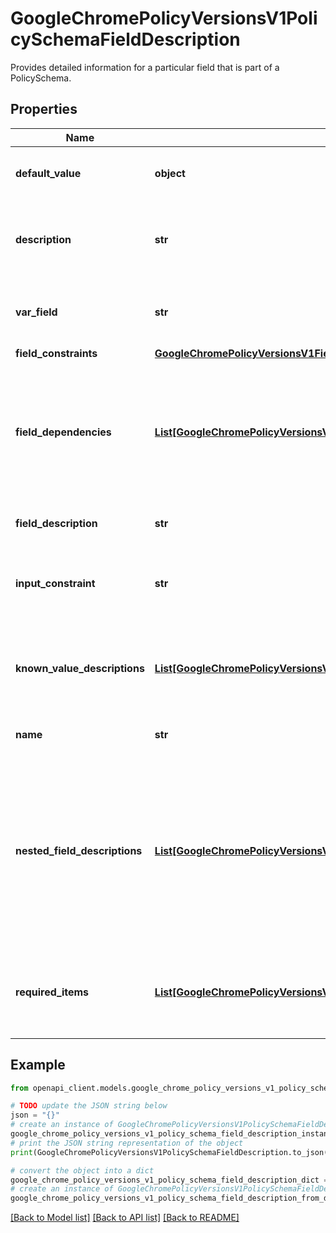 # GoogleChromePolicyVersionsV1PolicySchemaFieldDescription

Provides detailed information for a particular field that is part of a PolicySchema.

## Properties

Name | Type | Description | Notes
------------ | ------------- | ------------- | -------------
**default_value** | **object** | Output only. Client default if the policy is unset. | [optional] [readonly] 
**description** | **str** | Deprecated. Use name and field_description instead. The description for the field. | [optional] 
**var_field** | **str** | Output only. The name of the field for associated with this description. | [optional] [readonly] 
**field_constraints** | [**GoogleChromePolicyVersionsV1FieldConstraints**](GoogleChromePolicyVersionsV1FieldConstraints.md) |  | [optional] 
**field_dependencies** | [**List[GoogleChromePolicyVersionsV1PolicySchemaFieldDependencies]**](GoogleChromePolicyVersionsV1PolicySchemaFieldDependencies.md) | Output only. Provides a list of fields and values. At least one of the fields must have the corresponding value in order for this field to be allowed to be set. | [optional] [readonly] 
**field_description** | **str** | Output only. The description of the field. | [optional] [readonly] 
**input_constraint** | **str** | Output only. Any input constraints associated on the values for the field. | [optional] [readonly] 
**known_value_descriptions** | [**List[GoogleChromePolicyVersionsV1PolicySchemaFieldKnownValueDescription]**](GoogleChromePolicyVersionsV1PolicySchemaFieldKnownValueDescription.md) | Output only. If the field has a set of known values, this field will provide a description for these values. | [optional] [readonly] 
**name** | **str** | Output only. The name of the field. | [optional] [readonly] 
**nested_field_descriptions** | [**List[GoogleChromePolicyVersionsV1PolicySchemaFieldDescription]**](GoogleChromePolicyVersionsV1PolicySchemaFieldDescription.md) | Output only. Provides the description of the fields nested in this field, if the field is a message type that defines multiple fields. Fields are suggested to be displayed by the ordering in this list, not by field number. | [optional] [readonly] 
**required_items** | [**List[GoogleChromePolicyVersionsV1PolicySchemaRequiredItems]**](GoogleChromePolicyVersionsV1PolicySchemaRequiredItems.md) | Output only. Provides a list of fields that are required to be set if this field has a certain value. | [optional] [readonly] 

## Example

```python
from openapi_client.models.google_chrome_policy_versions_v1_policy_schema_field_description import GoogleChromePolicyVersionsV1PolicySchemaFieldDescription

# TODO update the JSON string below
json = "{}"
# create an instance of GoogleChromePolicyVersionsV1PolicySchemaFieldDescription from a JSON string
google_chrome_policy_versions_v1_policy_schema_field_description_instance = GoogleChromePolicyVersionsV1PolicySchemaFieldDescription.from_json(json)
# print the JSON string representation of the object
print(GoogleChromePolicyVersionsV1PolicySchemaFieldDescription.to_json())

# convert the object into a dict
google_chrome_policy_versions_v1_policy_schema_field_description_dict = google_chrome_policy_versions_v1_policy_schema_field_description_instance.to_dict()
# create an instance of GoogleChromePolicyVersionsV1PolicySchemaFieldDescription from a dict
google_chrome_policy_versions_v1_policy_schema_field_description_from_dict = GoogleChromePolicyVersionsV1PolicySchemaFieldDescription.from_dict(google_chrome_policy_versions_v1_policy_schema_field_description_dict)
```
[[Back to Model list]](../README.md#documentation-for-models) [[Back to API list]](../README.md#documentation-for-api-endpoints) [[Back to README]](../README.md)


